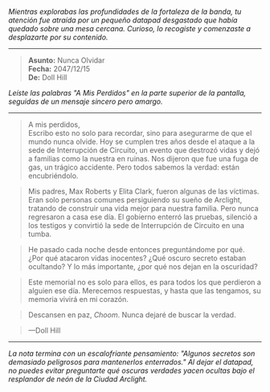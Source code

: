 _Mientras explorabas las profundidades de la fortaleza de la banda, tu atención fue atraída por un pequeño datapad desgastado que había quedado sobre una mesa cercana. Curioso, lo recogiste y comenzaste a desplazarte por su contenido._

---

> **Asunto:** Nunca Olvidar  
> **Fecha:** 2047/12/15  
> **De:** Doll Hill

_Leíste las palabras "A Mis Perdidos" en la parte superior de la pantalla, seguidas de un mensaje sincero pero amargo._

---

> A mis perdidos,  
> Escribo esto no solo para recordar, sino para asegurarme de que el mundo nunca olvide. Hoy se cumplen tres años desde el ataque a la sede de Interrupción de Circuito, un evento que destrozó vidas y dejó a familias como la nuestra en ruinas. Nos dijeron que fue una fuga de gas, un trágico accidente. Pero todos sabemos la verdad: están encubriéndolo.

> Mis padres, Max Roberts y Elita Clark, fueron algunas de las víctimas. Eran solo personas comunes persiguiendo su sueño de Arclight, tratando de construir una vida mejor para nuestra familia. Pero nunca regresaron a casa ese día. El gobierno enterró las pruebas, silenció a los testigos y convirtió la sede de Interrupción de Circuito en una tumba.

> He pasado cada noche desde entonces preguntándome por qué. ¿Por qué atacaron vidas inocentes? ¿Qué oscuro secreto estaban ocultando? Y lo más importante, ¿por qué nos dejan en la oscuridad?

> Este memorial no es solo para ellos, es para todos los que perdieron a alguien ese día. Merecemos respuestas, y hasta que las tengamos, su memoria vivirá en mi corazón.

> Descansen en paz, _Choom_. Nunca dejaré de buscar la verdad.

> —Doll Hill

---

_La nota termina con un escalofriante pensamiento: "Algunos secretos son demasiado peligrosos para mantenerlos enterrados." Al dejar el datapad, no puedes evitar preguntarte qué oscuras verdades yacen ocultas bajo el resplandor de neón de la Ciudad Arclight._
